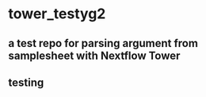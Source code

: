 # tower_testyg2
## a test repo for parsing argument from samplesheet with Nextflow Tower
## testing
